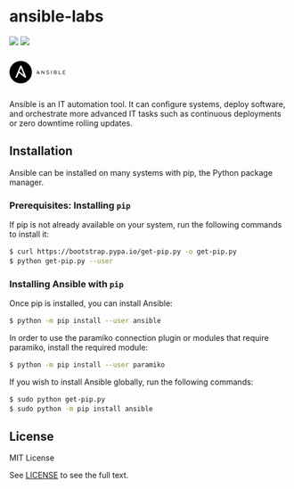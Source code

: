 # ansible-labs

![](https://img.shields.io/badge/ansible-v2.10.13-white?logo=ansible)
![](https://img.shields.io/badge/ubuntu-20.04-critical?logo=ubuntu)

<img src="images/ansible-header-1024x640.png" width="20%" />

Ansible is an IT automation tool. It can configure systems, deploy software, and orchestrate more advanced IT tasks such as continuous deployments or zero downtime rolling updates.

## Installation

Ansible can be installed on many systems with pip, the Python package manager.

### Prerequisites: Installing `pip`
If pip is not already available on your system, run the following commands to install it:

```sh
$ curl https://bootstrap.pypa.io/get-pip.py -o get-pip.py
$ python get-pip.py --user
```

### Installing Ansible with `pip`

Once pip is installed, you can install Ansible:
```sh
$ python -m pip install --user ansible
```

In order to use the paramiko connection plugin or modules that require paramiko, install the required module:
```sh
$ python -m pip install --user paramiko
```

If you wish to install Ansible globally, run the following commands:
```sh
$ sudo python get-pip.py
$ sudo python -m pip install ansible
```

## License

MIT License

See [LICENSE](https://github.com/aramirol/ansible-labs/blob/main/LICENSE) to see the full text.
